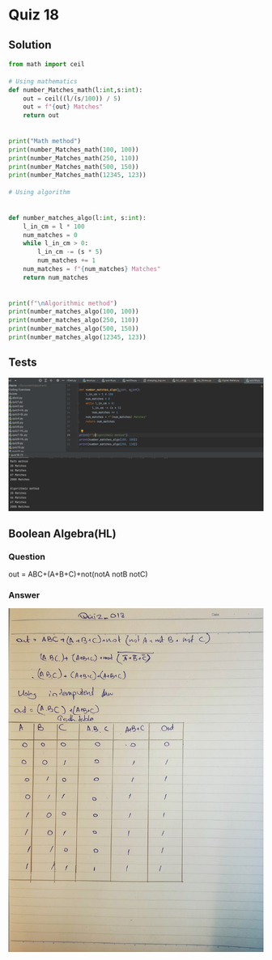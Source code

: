 # Quiz 18
## Solution
```.py
from math import ceil

# Using mathematics
def number_Matches_math(l:int,s:int):
    out = ceil((l/(s/100)) / 5)
    out = f"{out} Matches"
    return out


print("Math method")
print(number_Matches_math(100, 100))
print(number_Matches_math(250, 110))
print(number_Matches_math(500, 150))
print(number_Matches_math(12345, 123))

# Using algorithm


def number_matches_algo(l:int, s:int):
    l_in_cm = l * 100
    num_matches = 0
    while l_in_cm > 0:
        l_in_cm -= (s * 5)
        num_matches += 1
    num_matches = f"{num_matches} Matches"
    return num_matches


print(f"\nAlgorithmic method")
print(number_matches_algo(100, 100))
print(number_matches_algo(250, 110))
print(number_matches_algo(500, 150))
print(number_matches_algo(12345, 123))
```

## Tests
![](https://github.com/thumulakaru/Unit-2--repo/blob/main/Quizzes/Quiz_018_Tests.png)

## Boolean Algebra(HL)
### Question
out = ABC+(A+B+C)+not(notA notB notC)

### Answer
![](https://github.com/thumulakaru/Unit-2--repo/blob/main/Quizzes/Quiz_018_Truth_Table.jpg)
